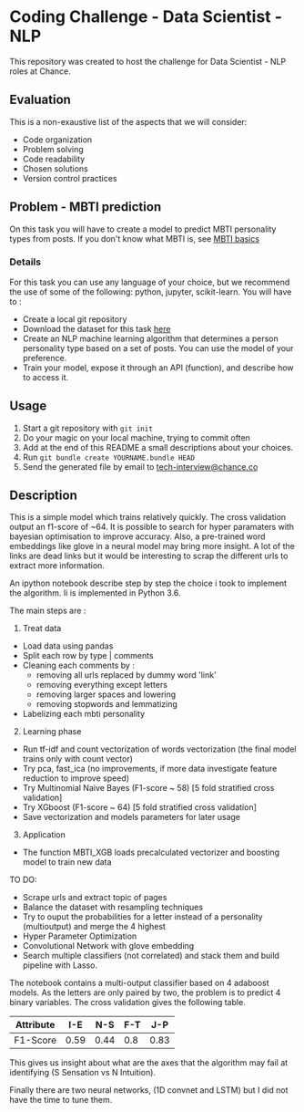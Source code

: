 # Coding Challenge - Data Scientist - NLP

This repository was created to host the challenge for Data Scientist - NLP roles at
Chance.

## Evaluation

This is a non-exaustive list of the aspects that we will consider:

* Code organization
* Problem solving
* Code readability
* Chosen solutions
* Version control practices


## Problem - MBTI prediction

On this task you will have to create a model to predict MBTI personality types
from posts. If you don't know what MBTI is, see [MBTI basics]( 
http://www.myersbriggs.org/my-mbti-personality-type/mbti-basics/home.htm?bhcp=1)

### Details

For this task you can use any language of your choice, but we recommend the use
of some of the following: python, jupyter, scikit-learn. You will have
to :
* Create a local git repository
* Download the dataset for this task [here](
    https://www.kaggle.com/datasnaek/mbti-type)
* Create an NLP machine learning algorithm that determines a person personality type based on a set of posts. You can use the model of your preference.
* Train your model, expose it through an API (function), and describe
    how to access it.

## Usage

1. Start a git repository with ```git init```
1. Do your magic on your local machine, trying to commit often
1. Add at the end of this README a small descriptions about your choices.
1. Run ```git bundle create YOURNAME.bundle HEAD ```
1. Send the generated file by email to tech-interview@chance.co

## Description 

This is a simple model which trains relatively quickly. The cross validation output an f1-score of ~64. It is possible to search for hyper paramaters with bayesian optimisation to improve accuracy. Also, a pre-trained word embeddings like glove in a neural model may bring more insight. A lot of the links are dead links but it would be interesting to scrap the different urls to extract more information. 

An ipython notebook describe step by step the choice i took to implement the algorithm.
Ii is implemented in Python 3.6.

The main steps are :

1. Treat data
* Load data using pandas
* Split each row by type | comments 
* Cleaning each comments by :
    * removing all urls replaced by dummy word 'link'
    * removing everything except letters
    * removing larger spaces and lowering
    * removing stopwords and lemmatizing
 * Labelizing each mbti personality

2. Learning phase
* Run tf-idf and count vectorization of words vectorization (the final model trains only with count vector)
* Try pca, fast\_ica (no improvements, if more data investigate feature reduction to improve speed)
* Try Multinomial Naive Bayes (F1-score ~ 58) [5 fold stratified cross validation]
* Try XGboost (F1-score ~ 64) [5 fold stratified cross validation]
* Save vectorization and models parameters for later usage

3. Application
* The function MBTI\_XGB loads precalculated vectorizer and boosting model to train new data

TO DO:
- Scrape urls and extract topic of pages
- Balance the dataset with resampling techniques
- Try to ouput the probabilities for a letter instead of a personality (multioutput) and merge the 4 highest
- Hyper Parameter Optimization
- Convolutional Network with glove embedding
- Search multiple classifiers (not correlated) and stack them and build pipeline with Lasso.

The notebook contains a multi-output classifier based on 4 adaboost models. As the letters are only paired by two, the problem is to predict 4 binary variables. The cross validation gives the following table.

Attribute| I-E  | N-S  | F-T  | J-P  |   
|:-:|---|---|---|---|
F1-Score|0.59 | 0.44 | 0.8 |  0.83| 

This gives us insight about what are the axes that the algorithm may fail at identifying (S Sensation vs N Intuition).

Finally there are two neural networks, (1D convnet and LSTM) but I did not have the time to tune them.


